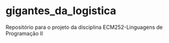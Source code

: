 # gigantes_da_logistica
Repositório para o projeto da disciplina ECM252-Linguagens de Programação II
